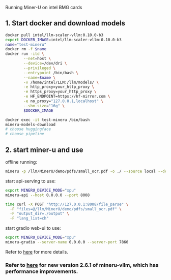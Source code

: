 Running Miner-U on intel BMG cards

## 1. Start docker and download models

```bash
docker pull intel/llm-scaler-vllm:0.10.0-b3
export DOCKER_IMAGE=intel/llm-scaler-vllm:0.10.0-b3
name="test-mineru"
docker rm -f $name
docker run -itd \
        --net=host \
        --device=/dev/dri \
        --privileged \
        --entrypoint /bin/bash \
        --name=$name \
        -v /home/intel/LLM:/llm/models/ \
        -e http_proxy=your_http_proxy \
        -e https_proxy=your_http_proxy \
        -e HF_ENDPOINT=https://hf-mirror.com \
        -e no_proxy="127.0.0.1,localhost" \
        --shm-size="16g" \
        $DOCKER_IMAGE

docker exec -it test-mineru /bin/bash
mineru-models-download
# choose huggingface
# choose pipeline
```


## 2. start miner-u and use

offline running:
```bash
mineru -p /llm/MinerU/demo/pdfs/small_ocr.pdf -o ./ --source local --device xpu
```

start api-serving to use:
```bash
export MINERU_DEVICE_MODE="xpu"
mineru-api --host 0.0.0.0 --port 8008

time curl -X POST "http://127.0.0.1:8008/file_parse" \
  -F "files=@/llm/MinerU/demo/pdfs/small_ocr.pdf" \
  -F "output_dir=./output" \
  -F "lang_list=ch"
```

start gradio web-ui to use:
```bash
export MINERU_DEVICE_MODE="xpu"
mineru-gradio --server-name 0.0.0.0 --server-port 7860
```

Refer to [here](https://opendatalab.github.io/MinerU/zh/usage/quick_usage/#_2) for more details.

### Refer to [here](https://github.com/intel/llm-scaler/tree/main/vllm#243-mineru-26-support) for new version 2.6.1 of mineru-vllm, which has performance improvements.
